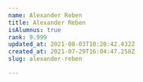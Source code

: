 ```yaml
---
name: Alexander Reben
title: Alexander Reben
isAlumnus: true
rank: 9.999
updated_at: 2021-08-03T10:20:42.432Z
created_at: 2021-07-29T16:04:47.258Z
slug: alexander-reben

---
```

